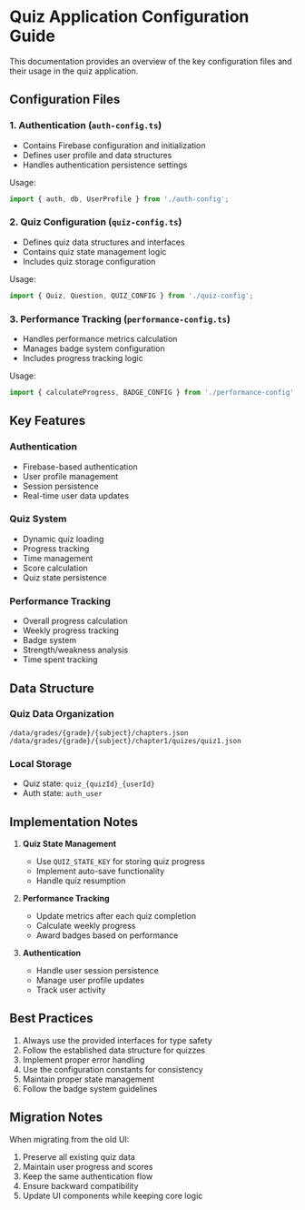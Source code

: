 # Quiz Application Configuration Guide

This documentation provides an overview of the key configuration files and their usage in the quiz application.

## Configuration Files

### 1. Authentication (`auth-config.ts`)
- Contains Firebase configuration and initialization
- Defines user profile and data structures
- Handles authentication persistence settings

Usage:
```typescript
import { auth, db, UserProfile } from './auth-config';
```

### 2. Quiz Configuration (`quiz-config.ts`)
- Defines quiz data structures and interfaces
- Contains quiz state management logic
- Includes quiz storage configuration

Usage:
```typescript
import { Quiz, Question, QUIZ_CONFIG } from './quiz-config';
```

### 3. Performance Tracking (`performance-config.ts`)
- Handles performance metrics calculation
- Manages badge system configuration
- Includes progress tracking logic

Usage:
```typescript
import { calculateProgress, BADGE_CONFIG } from './performance-config';
```

## Key Features

### Authentication
- Firebase-based authentication
- User profile management
- Session persistence
- Real-time user data updates

### Quiz System
- Dynamic quiz loading
- Progress tracking
- Time management
- Score calculation
- Quiz state persistence

### Performance Tracking
- Overall progress calculation
- Weekly progress tracking
- Badge system
- Strength/weakness analysis
- Time spent tracking

## Data Structure

### Quiz Data Organization
```
/data/grades/{grade}/{subject}/chapters.json
/data/grades/{grade}/{subject}/chapter1/quizes/quiz1.json
```

### Local Storage
- Quiz state: `quiz_{quizId}_{userId}`
- Auth state: `auth_user`

## Implementation Notes

1. **Quiz State Management**
   - Use `QUIZ_STATE_KEY` for storing quiz progress
   - Implement auto-save functionality
   - Handle quiz resumption

2. **Performance Tracking**
   - Update metrics after each quiz completion
   - Calculate weekly progress
   - Award badges based on performance

3. **Authentication**
   - Handle user session persistence
   - Manage user profile updates
   - Track user activity

## Best Practices

1. Always use the provided interfaces for type safety
2. Follow the established data structure for quizzes
3. Implement proper error handling
4. Use the configuration constants for consistency
5. Maintain proper state management
6. Follow the badge system guidelines

## Migration Notes

When migrating from the old UI:
1. Preserve all existing quiz data
2. Maintain user progress and scores
3. Keep the same authentication flow
4. Ensure backward compatibility
5. Update UI components while keeping core logic 